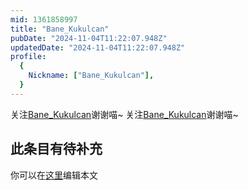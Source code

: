 ```yaml
---
mid: 1361858997
title: "Bane_Kukulcan"
pubDate: "2024-11-04T11:22:07.948Z"
updatedDate: "2024-11-04T11:22:07.948Z"
profile:
  {
    Nickname: ["Bane_Kukulcan"],
  }
---
```


关注[Bane_Kukulcan](https://space.bilibili.com/1361858997)谢谢喵~ 关注[Bane_Kukulcan](https://space.bilibili.com/1361858997)谢谢喵~

## 此条目有待补充
你可以在[这里](https://github.com/Yuhanawa/VTuber.ICU/edit/master/src/content/v/Bane_Kukulcan/index.md)编辑本文
